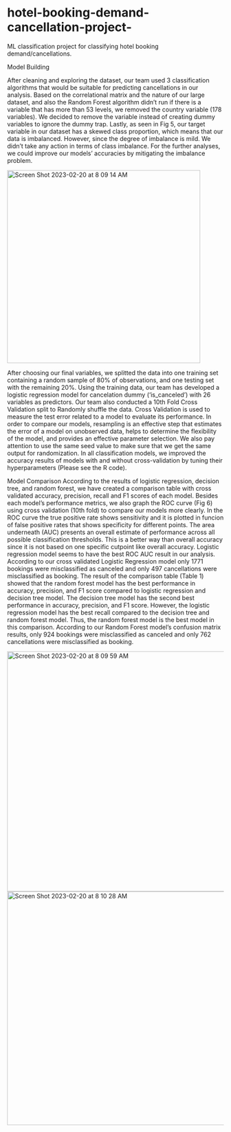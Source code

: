 # hotel-booking-demand-cancellation-project-
ML classification project for classifying hotel booking demand/cancellations. 


Model Building

After cleaning and exploring the dataset, our team used 3 classification algorithms that would be
suitable for predicting cancellations in our analysis. 
Based on the correlational matrix and the nature of our large dataset, and also the Random Forest algorithm
didn’t run if there is a variable that has more than 53 levels, we removed the country variable (178 variables).
We decided to remove the variable instead of creating dummy variables to ignore the dummy trap. Lastly, as
seen in Fig 5, our target variable in our dataset has a skewed class proportion, which means that our data is
imbalanced. However, since the degree of imbalance is mild. We didn’t take any action in terms of class
imbalance. For the further analyses, we could improve our models’ accuracies by mitigating the imbalance
problem.

<img width="449" alt="Screen Shot 2023-02-20 at 8 09 14 AM" src="https://user-images.githubusercontent.com/117880976/220117667-898ccd2c-64dd-4398-b582-657c1176d67d.png">

After choosing our final variables, we splitted the data into one training set containing a random
sample of 80% of observations, and one testing set with the remaining 20%. Using the training data, our team
has developed a logistic regression model for cancelation dummy (‘is_canceled’) with 26 variables as
predictors. Our team also conducted a 10th Fold Cross Validation split to Randomly shuffle the data. Cross
Validation is used to measure the test error related to a model to evaluate its performance. In order to compare
our models, resampling is an effective step that estimates the error of a model on unobserved data, helps to
determine the flexibility of the model, and provides an effective parameter selection. We also pay attention to
use the same seed value to make sure that we get the same output for randomization. In all classification
models, we improved the accuracy results of models with and without cross-validation by tuning their
hyperparameters (Please see the R code).

Model Comparison
According to the results of logistic regression, decision tree, and random forest, we have created a
comparison table with cross validated accuracy, precision, recall and F1 scores of each model. Besides each
model’s performance metrics, we also graph the ROC curve (Fig 6) using cross validation (10th fold) to
compare our models more clearly. In the ROC curve the true positive rate shows sensitivity and it is plotted in
funcion of false positive rates that shows specificity for different points. The area underneath (AUC) presents
an overall estimate of performance across all possible classification thresholds. This is a better way than
overall accuracy since it is not based on one specific cutpoint like overall accuracy. Logistic regression model
seems to have the best ROC AUC result in our analysis. According to our cross validated Logistic Regression
model only 1771 bookings were misclassified as canceled and only 497 cancellations were misclassified as
booking.
The result of the comparison table (Table 1) showed that the random forest model has the best
performance in accuracy, precision, and F1 score compared to logistic regression and decision tree model. The
decision tree model has the second best performance in accuracy, precision, and F1 score. However, the
logistic regression model has the best recall compared to the decision tree and random forest model. Thus, the
random forest model is the best model in this comparison. According to our Random Forest model’s confusion
matrix results, only 924 bookings were misclassified as canceled and only 762 cancellations were misclassified
as booking.

<img width="559" alt="Screen Shot 2023-02-20 at 8 09 59 AM" src="https://user-images.githubusercontent.com/117880976/220117876-b01ae8cd-677b-4193-8f3f-fdcca24c2ec8.png">

<img width="544" alt="Screen Shot 2023-02-20 at 8 10 28 AM" src="https://user-images.githubusercontent.com/117880976/220117961-139ae208-9eaa-4219-bf0d-9dc9238ec71d.png">


